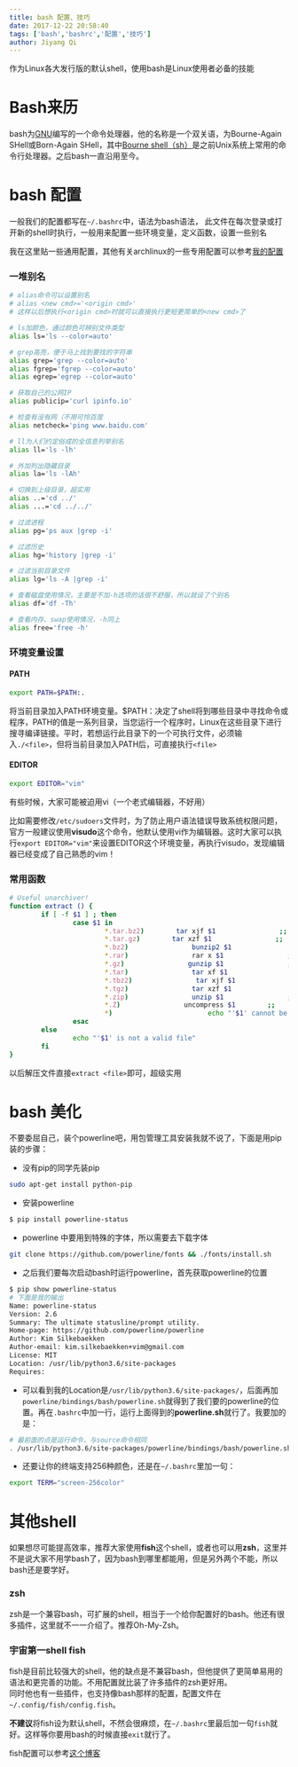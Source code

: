 ```yaml
---
title: bash 配置、技巧
date: 2017-12-22 20:58:40
tags: ['bash','bashrc','配置','技巧']
author: Jiyang Qi
---
```


作为Linux各大发行版的默认shell，使用bash是Linux使用者必备的技能

# Bash来历

bash为[GNU](https://zh.wikipedia.org/wiki/GNU)编写的一个命令处理器，他的名称是一个双关语，为Bourne-Again SHell或Born-Again SHell，其中[Bourne shell（sh）](https://zh.wikipedia.org/wiki/Bourne_shell)是之前Unix系统上常用的命令行处理器。之后bash一直沿用至今。

# bash 配置

一般我们的配置都写在`~/.bashrc`中，语法为bash语法， 此文件在每次登录或打开新的shell时执行，一般用来配置一些环境变量，定义函数，设置一些别名

我在这里贴一些通用配置，其他有关archlinux的一些专用配置可以参考[我的配置](https://github.com/qjy981010/vim-config/blob/master/.bashrc)

### 一堆别名
```bash
# alias命令可以设置别名
# alias <new cmd>='<origin cmd>'
# 这样以后想执行<origin cmd>时就可以直接执行更短更简单的<new cmd>了

# ls加颜色，通过颜色可辨别文件类型
alias ls='ls --color=auto'

# grep高亮，便于马上找到要找的字符串
alias grep='grep --color=auto' 
alias fgrep='fgrep --color=auto'
alias egrep='egrep --color=auto'

# 获取自己的公网IP
alias publicip='curl ipinfo.io'

# 检查有没有网（不用可怜百度
alias netcheck='ping www.baidu.com'

# ll为人们约定俗成的全信息列举别名
alias ll='ls -lh'

# 外加列出隐藏目录
alias la='ls -lAh'

# 切换到上级目录，超实用
alias ..='cd ../'
alias ...='cd ../../'

# 过滤进程
alias pg='ps aux |grep -i'

# 过滤历史
alias hg='history |grep -i'

# 过滤当前目录文件
alias lg='ls -A |grep -i'

# 查看磁盘使用情况，主要是不加-h选项的话很不舒服，所以就设了个别名
alias df='df -Th'

# 查看内存、swap使用情况，-h同上
alias free='free -h'
```

### 环境变量设置
#### PATH
```bash
export PATH=$PATH:.
```
将当前目录加入PATH环境变量。$PATH：决定了shell将到哪些目录中寻找命令或程序，PATH的值是一系列目录，当您运行一个程序时，Linux在这些目录下进行搜寻编译链接。平时，若想运行此目录下的一个可执行文件，必须输入`./<file>`，但将当前目录加入PATH后，可直接执行`<file>`

#### EDITOR
```bash
export EDITOR="vim"
```
有些时候，大家可能被迫用vi（一个老式编辑器，不好用）

比如需要修改`/etc/sudoers`文件时，为了防止用户语法错误导致系统权限问题， 官方一般建议使用**visudo**这个命令，他默认使用vi作为编辑器。这时大家可以执行`export EDITOR="vim"`来设置EDITOR这个环境变量，再执行visudo，发现编辑器已经变成了自己熟悉的vim！

### 常用函数
```bash
# Useful unarchiver!
function extract () {
        if [ -f $1 ] ; then
                case $1 in
                        *.tar.bz2)        tar xjf $1                ;;
                        *.tar.gz)        tar xzf $1                ;;
                        *.bz2)                bunzip2 $1                ;;
                        *.rar)                rar x $1                ;;
                        *.gz)                gunzip $1                ;;
                        *.tar)                tar xf $1                ;;
                        *.tbz2)                tar xjf $1                ;;
                        *.tgz)                tar xzf $1                ;;
                        *.zip)                unzip $1                ;;
                        *.Z)                uncompress $1        ;;
                        *)                        echo "'$1' cannot be extracted via extract()" ;;
                esac
        else
                echo "'$1' is not a valid file"
        fi
}
```
以后解压文件直接`extract <file>`即可，超级实用

# bash 美化

不要委屈自己，装个powerline吧，用包管理工具安装我就不说了，下面是用pip装的步骤：

- 没有pip的同学先装pip
```bash
sudo apt-get install python-pip
```

- 安装powerline
```bash
$ pip install powerline-status
```

- powerline 中要用到特殊的字体，所以需要去下载字体
```bash
git clone https://github.com/powerline/fonts && ./fonts/install.sh
```

- 之后我们要每次启动bash时运行powerline，首先获取powerline的位置
```bash
$ pip show powerline-status
# 下面是我的输出
Name: powerline-status
Version: 2.6
Summary: The ultimate statusline/prompt utility.
Home-page: https://github.com/powerline/powerline
Author: Kim Silkebaekken
Author-email: kim.silkebaekken+vim@gmail.com
License: MIT
Location: /usr/lib/python3.6/site-packages
Requires:
```

- 可以看到我的Location是`/usr/lib/python3.6/site-packages/`，后面再加`powerline/bindings/bash/powerline.sh`就得到了我们要的powerline的位置。再在`.bashrc`中加一行，运行上面得到的**powerline.sh**就行了。我要加的是：
```bash
# 最前面的点是运行命令，与source命令相同
. /usr/lib/python3.6/site-packages/powerline/bindings/bash/powerline.sh
```

- 还要让你的终端支持256种颜色，还是在`~/.bashrc`里加一句：
```bash
export TERM="screen-256color"
```

# 其他shell
如果想尽可能提高效率，推荐大家使用**fish**这个shell，或者也可以用**zsh**，这里并不是说大家不用学bash了，因为bash到哪里都能用，但是另外两个不能，所以bash还是要学好。
### zsh
zsh是一个兼容bash，可扩展的shell，相当于一个给你配置好的bash。他还有很多插件，这里就不一一介绍了。推荐Oh-My-Zsh。
### 宇宙第一shell  fish
fish是目前比较强大的shell，他的缺点是不兼容bash，但他提供了更简单易用的语法和更完善的功能。不用配置就比装了许多插件的zsh更好用。  
同时他也有一些插件，也支持像bash那样的配置，配置文件在`~/.config/fish/config.fish`。

**不建议**将fish设为默认shell，不然会很麻烦，在`~/.bashrc`里最后加一句`fish`就好。这样等你要用bash的时候直接`exit`就行了。

fish配置可以参考[这个博客](https://www.jianshu.com/p/7ffd9d1af788)